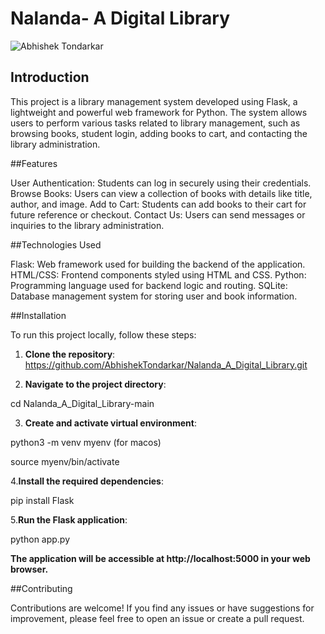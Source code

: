 # Nalanda- A Digital Library

![Abhishek Tondarkar](ss.png)

## Introduction

This project is a library management system developed using Flask, a lightweight and powerful web framework for Python. The system allows users to perform various tasks related to library management, such as browsing books, student login, adding books to cart, and contacting the library administration.

##Features

User Authentication: Students can log in securely using their credentials.
Browse Books: Users can view a collection of books with details like title, author, and image.
Add to Cart: Students can add books to their cart for future reference or checkout.
Contact Us: Users can send messages or inquiries to the library administration.

##Technologies Used

Flask: Web framework used for building the backend of the application.
HTML/CSS: Frontend components styled using HTML and CSS.
Python: Programming language used for backend logic and routing.
SQLite: Database management system for storing user and book information.

##Installation

To run this project locally, follow these steps:

1. **Clone the repository**:
  https://github.com/AbhishekTondarkar/Nalanda_A_Digital_Library.git

2. **Navigate to the project directory**:

  cd Nalanda_A_Digital_Library-main

3. **Create and activate virtual environment**:

  python3 -m venv myenv (for macos)

  source myenv/bin/activate

4.**Install the required dependencies**:

  pip install Flask

5.**Run the Flask application**:

  python app.py

**The application will be accessible at http://localhost:5000 in your web browser.**

##Contributing

Contributions are welcome! If you find any issues or have suggestions for improvement, please feel free to open an issue or create a pull request.

